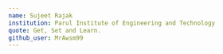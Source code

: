 ```yaml
---
name: Sujeet Rajak
institution: Parul Institute of Engineering and Technology
quote: Get, Set and Learn.
github_user: MrAwsm99
---
```

